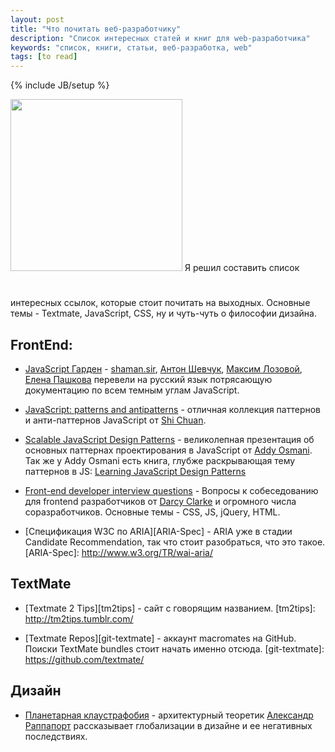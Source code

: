 ```yaml
---
layout: post
title: "Что почитать веб-разработчику"
description: "Список интересных статей и книг для web-разработчика" 
keywords: "список, книги, статьи, веб-разработка, web" 
tags: [to read]
---
```

{% include JB/setup %}

<img src="http://31808.selcdn.ru/it-prm/pics/moleskine.png" width="275" class="img-center" style="margin-bottom:3em;" /> 
Я решил составить список интересных ссылок, которые стоит почитать на выходных.
Основные темы - Textmate, JavaScript, CSS, ну и чуть-чуть о философии дизайна.

## FrontEnd:
*	[JavaScript Гарден][js-garden] - [shaman.sir][shaman-sir], [Антон Шевчук][a-shevchuk], [Максим Лозовой][m-lozovoy], [Елена Пашкова][e-pashkova] перевели на русский язык потрясающую документацию по всем темным углам JavaScript. 

[js-garden]: http://bonsaiden.github.com/JavaScript-Garden/ru/ "JavaScript Гарден"
  [shaman-sir]: http://shamansir.madfire.net/
  [a-shevchuk]: http://anton.shevchuk.name/
  [m-lozovoy]: http://nixsolutions.com/
  [e-pashkova]: http://nixsolutions.com/
  
*	[JavaScript: patterns and antipatterns][js-patterns] - отличная коллекция паттернов и анти-паттернов JavaScript от [Shi Chuan][shichuan]. 

[js-patterns]: http://shichuan.github.com/javascript-patterns/
  [shichuan]: http://www.blog.highub.com/
  
*	[Scalable JavaScript Design Patterns][js-patterns] - великолепная презентация об основных паттернах проектирования в JavaScript от [Addy Osmani][addyosmani]. Так же у Addy Osmani есть книга, глубже раскрывающая тему паттернов в JS: [Learning JavaScript Design Patterns][js-patterns-book]
  
[js-patterns]: http://www.slideshare.net/fullscreen/AddyOsmani/scalable-javascript-design-patterns/
  [addyosmani]: http://addyosmani.com/blog/
  [js-patterns-book]: http://addyosmani.com/resources/essentialjsdesignpatterns/book/
  
*	[Front-end developer interview questions][frontend-interview] - Вопросы к собеседованию для frontend разработчиков от [Darcy Clarke][darcyclarke] и огромного числа соразработчиков. Основные темы - CSS, JS, jQuery, HTML.
  
[frontend-interview]: https://github.com/darcyclarke/Front-end-Developer-Interview-Questions
  [darcyclarke]: http://darcyclarke.me/
  
*	[Спецификация W3C по ARIA][ARIA-Spec] - ARIA уже в стадии Candidate Recommendation, так что стоит разобраться, что это такое.
[ARIA-Spec]: http://www.w3.org/TR/wai-aria/
## TextMate
*	[Textmate 2 Tips][tm2tips] - сайт с говорящим названием. 
[tm2tips]: http://tm2tips.tumblr.com/

*	[Textmate Repos][git-textmate] - аккаунт macromates на GitHub. Поиски TextMate bundles стоит начать именно отсюда.
[git-textmate]: https://github.com/textmate/

## Дизайн
*	[Планетарная клаустрафобия][planetClaustr] - архитектурный теоретик [Александр Раппапорт][a-rappaport] рассказывает глобализации в дизайне и ее негативных последствиях.

[planetClaustr]: http://papardes.blogspot.com/2009/08/blog-post_1162.html
  [a-rappaport]: http://www.blogger.com/profile/10975104695224234620